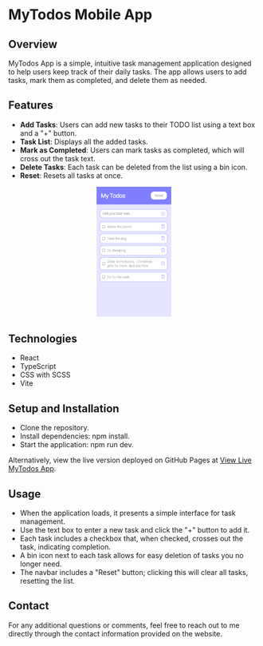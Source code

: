 # MyTodos Mobile App

## Overview
MyTodos App is a simple, intuitive task management application designed to help users keep track of their daily tasks. The app allows users to add tasks, mark them as completed, and delete them as needed.

## Features
- **Add Tasks**: Users can add new tasks to their TODO list using a text box and a "+" button.
- **Task List**: Displays all the added tasks.
- **Mark as Completed**: Users can mark tasks as completed, which will cross out the task text.
- **Delete Tasks**: Each task can be deleted from the list using a bin icon.
- **Reset**: Resets all tasks at once.

<p align="center">
  <img src="src/assets/images/MyTodos.png" alt="MyTodos Interface" width="150"><br>
</p>

## Technologies
- React
- TypeScript
- CSS with SCSS
- Vite

## Setup and Installation
- Clone the repository.
- Install dependencies: npm install.
- Start the application: npm run dev.

Alternatively, view the live version deployed on GitHub Pages at [View Live MyTodos App](https://jm-go.github.io/todo/).

## Usage
- When the application loads, it presents a simple interface for task management.
- Use the text box to enter a new task and click the "+" button to add it.
- Each task includes a checkbox that, when checked, crosses out the task, indicating completion.
- A bin icon next to each task allows for easy deletion of tasks you no longer need.
- The navbar includes a "Reset" button; clicking this will clear all tasks, resetting the list.

## Contact
For any additional questions or comments, feel free to reach out to me directly through the contact information provided on the website.